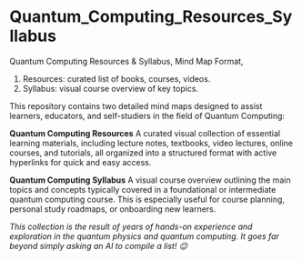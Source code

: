 # Quantum_Computing_Resources_Syllabus
Quantum Computing Resources &amp; Syllabus, Mind Map Format, 
1. Resources: curated list of books, courses, videos.
2. Syllabus: visual course overview of key topics.

This repository contains two detailed mind maps designed to assist learners, educators, and self-studiers in the field of Quantum Computing:

**Quantum Computing Resources**
A curated visual collection of essential learning materials, including lecture notes, textbooks, video lectures, online courses, and tutorials, all organized into a structured format with active hyperlinks for quick and easy access.

**Quantum Computing Syllabus**
A visual course overview outlining the main topics and concepts typically covered in a foundational or intermediate quantum computing course. This is especially useful for course planning, personal study roadmaps, or onboarding new learners.

*This collection is the result of years of hands-on experience and exploration in the quantum physics and quantum computing. It goes far beyond simply asking an AI to compile a list! 😉*
